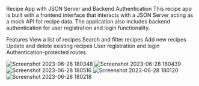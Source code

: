 Recipe App with JSON Server and Backend Authentication
This recipe app is built with a frontend interface that interacts with a JSON Server acting as a mock API for recipe data. 
The application also includes backend authentication for user registration and login functionality.

Features
View a list of recipes
Search and filter recipes
Add new recipes
Update and delete existing recipes
User registration and login
Authentication-protected routes

![Screenshot 2023-06-28 180348](https://github.com/fraol1/Recipe/assets/114133432/12c4f778-7cfb-4256-850a-a03cff6d31c3)
![Screenshot 2023-06-28 180439](https://github.com/fraol1/Recipe/assets/114133432/01f07ff0-b6ad-44eb-8a45-0fd84a91faa1)
![Screenshot 2023-06-28 180516](https://github.com/fraol1/Recipe/assets/114133432/5e1a3155-e1e7-4ad4-8c51-98ddb1726ccf)
![Screenshot 2023-06-28 180120](https://github.com/fraol1/Recipe/assets/114133432/68ac1609-6c72-4ffd-9799-6714f24df997)
![Screenshot 2023-06-28 180218](https://github.com/fraol1/Recipe/assets/114133432/72233d6c-a6a7-47fa-aae8-3ce94d48ee94)
